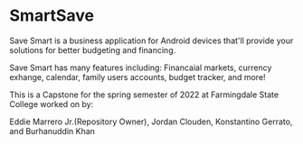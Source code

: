 # SmartSave
Save Smart is a business application for Android devices that'll provide your solutions for better budgeting and financing.

Save Smart has  many features including: 
Financaial markets, currency exhange, calendar, family users accounts, budget tracker, and more!


This is a Capstone for the spring semester of 2022 at Farmingdale State College worked on by:

Eddie Marrero Jr.(Repository Owner), Jordan Clouden, Konstantino Gerrato, and Burhanuddin Khan
